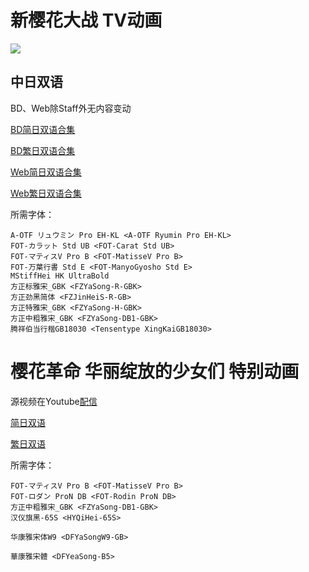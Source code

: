 # 新樱花大战 TV动画

![](https://nekomoe.pages.dev/images/2020-04/sakura.png)

## 中日双语

BD、Web除Staff外无内容变动

[BD简日双语合集](https://github.com/Nekomoekissaten-SUB/Nekomoekissaten-Storage/raw/master/Sakura_Taisen/Shin_Sakura_Taisen/Shin_Sakura_Taisen_BD_JPSC.7z)

[BD繁日双语合集](https://github.com/Nekomoekissaten-SUB/Nekomoekissaten-Storage/raw/master/Sakura_Taisen/Shin_Sakura_Taisen/Shin_Sakura_Taisen_BD_JPTC.7z)

[Web简日双语合集](https://github.com/Nekomoekissaten-SUB/Nekomoekissaten-Storage/raw/master/Sakura_Taisen/Shin_Sakura_Taisen/Shin_Sakura_Taisen_Web_JPSC.7z)

[Web繁日双语合集](https://github.com/Nekomoekissaten-SUB/Nekomoekissaten-Storage/raw/master/Sakura_Taisen/Shin_Sakura_Taisen/Shin_Sakura_Taisen_Web_JPTC.7z)

所需字体：
```
A-OTF リュウミン Pro EH-KL <A-OTF Ryumin Pro EH-KL>
FOT-カラット Std UB <FOT-Carat Std UB>
FOT-マティスV Pro B <FOT-MatisseV Pro B>
FOT-万葉行書 Std E <FOT-ManyoGyosho Std E>
MStiffHei HK UltraBold
方正标雅宋_GBK <FZYaSong-R-GBK>
方正劲黑简体 <FZJinHeiS-R-GB>
方正特雅宋_GBK <FZYaSong-H-GBK>
方正中粗雅宋_GBK <FZYaSong-DB1-GBK>
腾祥伯当行楷GB18030 <Tensentype XingKaiGB18030>
```

# 樱花革命 华丽绽放的少女们 特别动画

源视频在Youtube[配信](https://youtu.be/o5gFFmhxx80)

[简日双语](https://raw.githubusercontent.com/Nekomoekissaten-SUB/Nekomoekissaten-Storage/master/Sakura_Taisen/Sakura_Kakumei/%5BNekomoe%20kissaten%5D%20Sakura%20Kakumei%20%5BWeb%5D.JPSC.ass)

[繁日双语](https://raw.githubusercontent.com/Nekomoekissaten-SUB/Nekomoekissaten-Storage/master/Sakura_Taisen/Sakura_Kakumei/%5BNekomoe%20kissaten%5D%20Sakura%20Kakumei%20%5BWeb%5D.JPTC.ass)

所需字体：
```
FOT-マティスV Pro B <FOT-MatisseV Pro B>
FOT-ロダン ProN DB <FOT-Rodin ProN DB>
方正中粗雅宋_GBK <FZYaSong-DB1-GBK>
汉仪旗黑-65S <HYQiHei-65S>

华康雅宋体W9 <DFYaSongW9-GB>

華康雅宋體 <DFYeaSong-B5>
```